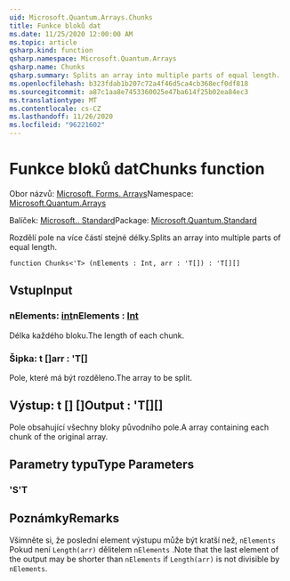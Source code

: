 ```yaml
---
uid: Microsoft.Quantum.Arrays.Chunks
title: Funkce bloků dat
ms.date: 11/25/2020 12:00:00 AM
ms.topic: article
qsharp.kind: function
qsharp.namespace: Microsoft.Quantum.Arrays
qsharp.name: Chunks
qsharp.summary: Splits an array into multiple parts of equal length.
ms.openlocfilehash: b323fdab1b207c72a4f46d5ca4cb368ecf0df818
ms.sourcegitcommit: a87c1aa8e7453360025e47ba614f25b02ea84ec3
ms.translationtype: MT
ms.contentlocale: cs-CZ
ms.lasthandoff: 11/26/2020
ms.locfileid: "96221602"
---
```

# <a name="chunks-function"></a><span data-ttu-id="ca545-102">Funkce bloků dat</span><span class="sxs-lookup"><span data-stu-id="ca545-102">Chunks function</span></span>

<span data-ttu-id="ca545-103">Obor názvů: [Microsoft. Forms. Arrays](xref:Microsoft.Quantum.Arrays)</span><span class="sxs-lookup"><span data-stu-id="ca545-103">Namespace: [Microsoft.Quantum.Arrays](xref:Microsoft.Quantum.Arrays)</span></span>

<span data-ttu-id="ca545-104">Balíček: [Microsoft.. Standard](https://nuget.org/packages/Microsoft.Quantum.Standard)</span><span class="sxs-lookup"><span data-stu-id="ca545-104">Package: [Microsoft.Quantum.Standard](https://nuget.org/packages/Microsoft.Quantum.Standard)</span></span>


<span data-ttu-id="ca545-105">Rozdělí pole na více částí stejné délky.</span><span class="sxs-lookup"><span data-stu-id="ca545-105">Splits an array into multiple parts of equal length.</span></span>

```qsharp
function Chunks<'T> (nElements : Int, arr : 'T[]) : 'T[][]
```


## <a name="input"></a><span data-ttu-id="ca545-106">Vstup</span><span class="sxs-lookup"><span data-stu-id="ca545-106">Input</span></span>

### <a name="nelements--int"></a><span data-ttu-id="ca545-107">nElements: [int](xref:microsoft.quantum.lang-ref.int)</span><span class="sxs-lookup"><span data-stu-id="ca545-107">nElements : [Int](xref:microsoft.quantum.lang-ref.int)</span></span>

<span data-ttu-id="ca545-108">Délka každého bloku.</span><span class="sxs-lookup"><span data-stu-id="ca545-108">The length of each chunk.</span></span>


### <a name="arr--t"></a><span data-ttu-id="ca545-109">Šipka: t []</span><span class="sxs-lookup"><span data-stu-id="ca545-109">arr : 'T[]</span></span>

<span data-ttu-id="ca545-110">Pole, které má být rozděleno.</span><span class="sxs-lookup"><span data-stu-id="ca545-110">The array to be split.</span></span>



## <a name="output--t"></a><span data-ttu-id="ca545-111">Výstup: t [] []</span><span class="sxs-lookup"><span data-stu-id="ca545-111">Output : 'T[][]</span></span>

<span data-ttu-id="ca545-112">Pole obsahující všechny bloky původního pole.</span><span class="sxs-lookup"><span data-stu-id="ca545-112">A array containing each chunk of the original array.</span></span>

## <a name="type-parameters"></a><span data-ttu-id="ca545-113">Parametry typu</span><span class="sxs-lookup"><span data-stu-id="ca545-113">Type Parameters</span></span>

### <a name="t"></a><span data-ttu-id="ca545-114">'S</span><span class="sxs-lookup"><span data-stu-id="ca545-114">'T</span></span>



## <a name="remarks"></a><span data-ttu-id="ca545-115">Poznámky</span><span class="sxs-lookup"><span data-stu-id="ca545-115">Remarks</span></span>

<span data-ttu-id="ca545-116">Všimněte si, že poslední element výstupu může být kratší než, `nElements` Pokud není `Length(arr)` dělitelem `nElements` .</span><span class="sxs-lookup"><span data-stu-id="ca545-116">Note that the last element of the output may be shorter than `nElements` if `Length(arr)` is not divisible by `nElements`.</span></span>